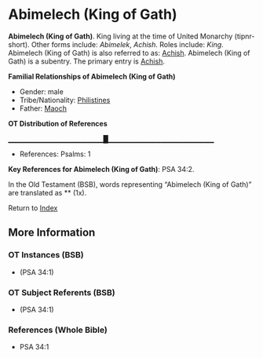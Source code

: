 # Abimelech (King of Gath)
**Abimelech (King of Gath)**. 
King living at the time of United Monarchy (tipnr-short). 
Other forms include: 
*Abimelek*, *Achish*. 
Roles include: 
_King_. 
Abimelech (King of Gath) is also referred to as: 
[Achish](Achish.md). 
Abimelech (King of Gath) is a subentry. The primary entry is 
[Achish](Achish.md). 




**Familial Relationships of Abimelech (King of Gath)**


* Gender: male
* Tribe/Nationality: [Philistines](../../../groups/md/acai/Philistine.md)
* Father: [Maoch](Maoch.md)


**OT Distribution of References**

▁▁▁▁▁▁▁▁▁▁▁▁▁▁▁▁▁▁█▁▁▁▁▁▁▁▁▁▁▁▁▁▁▁▁▁▁▁▁
* References: Psalms: 1



**Key References for Abimelech (King of Gath)**: 
PSA 34:2. 


In the Old Testament (BSB), words representing “Abimelech (King of Gath)” are translated as 
** (1x). 




Return to [Index](00-Index.md)

## More Information

### OT Instances (BSB)

*  (PSA 34:1)



### OT Subject Referents (BSB)

*  (PSA 34:1)



### References (Whole Bible)

* PSA 34:1



